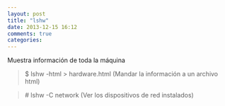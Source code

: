 ```yaml
---
layout: post
title: "lshw"
date: 2013-12-15 16:12
comments: true
categories: 
---
```

Muestra información de toda la máquina

>$ lshw -html > hardware.html (Mandar la información a un archivo html)

>\# lshw -C network (Ver los dispositivos de red instalados)

